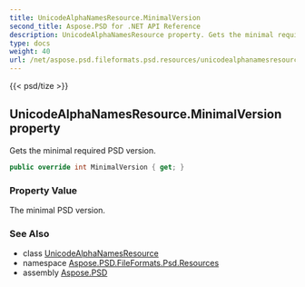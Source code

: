 ```yaml
---
title: UnicodeAlphaNamesResource.MinimalVersion
second_title: Aspose.PSD for .NET API Reference
description: UnicodeAlphaNamesResource property. Gets the minimal required PSD version
type: docs
weight: 40
url: /net/aspose.psd.fileformats.psd.resources/unicodealphanamesresource/minimalversion/
---
```

{{< psd/tize >}}
## UnicodeAlphaNamesResource.MinimalVersion property

Gets the minimal required PSD version.

```csharp
public override int MinimalVersion { get; }
```

### Property Value

The minimal PSD version.

### See Also

* class [UnicodeAlphaNamesResource](../)
* namespace [Aspose.PSD.FileFormats.Psd.Resources](../../unicodealphanamesresource/)
* assembly [Aspose.PSD](../../../)


